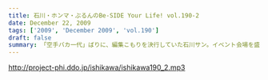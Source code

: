 ```yaml
---
title: 石川・ホンマ・ぶるんのBe-SIDE Your Life! vol.190-2
date: December 22, 2009
tags: ['2009', 'December 2009', 'vol.190']
draft: false
summary: 「空手バカ一代」ばりに、編集こもりを決行していた石川サン。イベント会場を盛りたてるべく、お楽しみいただけるであろう映像を鋭意制作中です。イベント最新情報は「お知らせ」もしくは「ホンマのブログ」をつねにクリック！クリック！NAMAE
---
```


http://project-phi.ddo.jp/ishikawa/ishikawa190_2.mp3